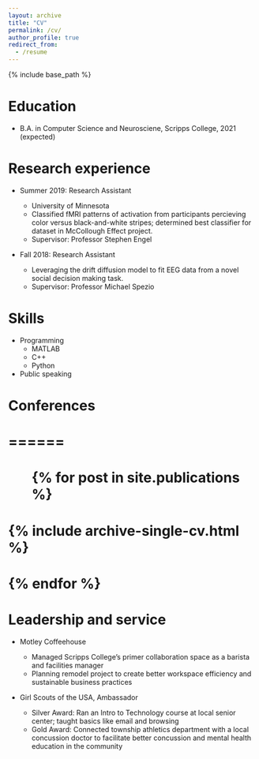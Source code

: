 ```yaml
---
layout: archive
title: "CV"
permalink: /cv/
author_profile: true
redirect_from:
  - /resume
---
```


{% include base_path %}

Education
======
* B.A. in Computer Science and Neurosciene, Scripps College, 2021 (expected)

Research experience
======
* Summer 2019: Research Assistant
  * University of Minnesota
  * Classified fMRI patterns of activation from participants percieving color versus black-and-white stripes; determined best classifier 
    for dataset in McCollough Effect project.
  * Supervisor: Professor Stephen Engel

* Fall 2018: Research Assistant
  * Leveraging the drift diffusion model to fit EEG data from a novel social decision making task.
  * Supervisor: Professor Michael Spezio
  
Skills
======
* Programming
  * MATLAB
  * C++
  * Python
* Public speaking

# Conferences
# ======
#  <ul>{% for post in site.publications %}
#    {% include archive-single-cv.html %}
 # {% endfor %}</ul>

Leadership and service
======
* Motley Coffeehouse
  * Managed Scripps College’s primer collaboration space as a barista and facilities manager
  * Planning remodel project to create better workspace efficiency and sustainable business practices

* Girl Scouts of the USA, Ambassador
  * Silver Award: Ran an Intro to Technology course at local senior center; taught basics like email and browsing
  * Gold Award: Connected township athletics department with a local concussion doctor to facilitate better concussion and mental health education in the community
